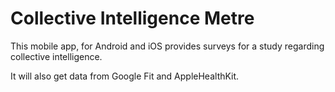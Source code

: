 # Collective Intelligence Metre
This mobile app, for Android and iOS provides surveys for a study regarding collective intelligence.

It will also get data from Google Fit and AppleHealthKit.